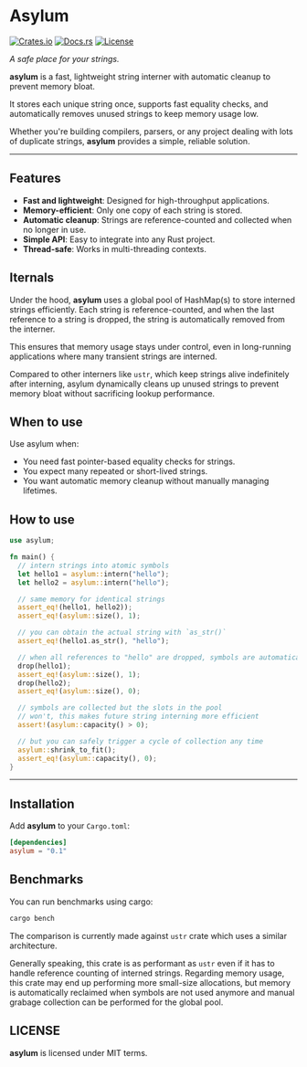 # Asylum

[![Crates.io](https://img.shields.io/crates/v/asylum.svg)](https://crates.io/crates/asylum)
[![Docs.rs](https://img.shields.io/docsrs/asylum)](https://docs.rs/asylum)
[![License](https://img.shields.io/crates/l/asylum.svg)](https://github.com/daddinuz/asylum/blob/main/LICENSE)

*A safe place for your strings.*

**asylum** is a fast, lightweight string interner with automatic cleanup to prevent memory bloat.

It stores each unique string once, supports fast equality checks,
and automatically removes unused strings to keep memory usage low.

Whether you're building compilers, parsers, or any project dealing with lots of duplicate strings,
**asylum** provides a simple, reliable solution.

---

## Features

- **Fast and lightweight**: Designed for high-throughput applications.
- **Memory-efficient**: Only one copy of each string is stored.
- **Automatic cleanup**: Strings are reference-counted and collected when no longer in use.
- **Simple API**: Easy to integrate into any Rust project.
- **Thread-safe**: Works in multi-threading contexts.

## Iternals

Under the hood, **asylum** uses a global pool of HashMap(s) to store interned strings efficiently.
Each string is reference-counted, and when the last reference to a string is dropped, the string is automatically removed from the interner.

This ensures that memory usage stays under control, even in long-running applications where many transient strings are interned.

Compared to other interners like `ustr`, which keep strings alive indefinitely after interning, asylum dynamically cleans up
unused strings to prevent memory bloat without sacrificing lookup performance.

## When to use

Use asylum when:
- You need fast pointer-based equality checks for strings.
- You expect many repeated or short-lived strings.
- You want automatic memory cleanup without manually managing lifetimes.

## How to use

```rust
use asylum;

fn main() {
  // intern strings into atomic symbols
  let hello1 = asylum::intern("hello");
  let hello2 = asylum::intern("hello");

  // same memory for identical strings
  assert_eq!(hello1, hello2));
  assert_eq!(asylum::size(), 1);

  // you can obtain the actual string with `as_str()`
  assert_eq!(hello1.as_str(), "hello");

  // when all references to "hello" are dropped, symbols are automatically collected
  drop(hello1);
  assert_eq!(asylum::size(), 1);
  drop(hello2);
  assert_eq!(asylum::size(), 0);

  // symbols are collected but the slots in the pool
  // won't, this makes future string interning more efficient
  assert!(asylum::capacity() > 0);

  // but you can safely trigger a cycle of collection any time
  asylum::shrink_to_fit();
  assert_eq!(asylum::capacity(), 0);
}
```

---

## Installation

Add **asylum** to your `Cargo.toml`:

```toml
[dependencies]
asylum = "0.1"
```

## Benchmarks

You can run benchmarks using cargo:
```sh
cargo bench
```

The comparison is currently made against `ustr` crate which uses a similar architecture. 

Generally speaking, this crate is as performant as `ustr` even if it has to handle reference counting of interned strings.
Regarding memory usage, this crate may end up performing more small-size allocations, but memory is automatically reclaimed
when symbols are not used anymore and manual grabage collection can be performed for the global pool. 

## LICENSE

**asylum** is licensed under MIT terms.
